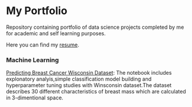 # My Portfolio

Repository containing portfolio of data science projects completed by me for academic and self learning purposes.

Here you can find my [resume](https://github.com/oguzkirazdiken/msc-files/blob/master/Oguz's%20Resume.pdf).

### Machine Learning

[Predicting Breast Cancer Wisconsin Dataset](https://github.com/oguzkirazdiken/msc-files/blob/master/Breast%20Cancer%20Wisconsin%20(Diagnostic)%20Data%20Set%20Term%20Project.ipynb): The notebook includes explonatory analyis,simple classification model building and hyperparameter tuning studies with Winsconsin dataset.The dataset describes 30 different characteristics of breast mass which are calculated in 3-dimentional space. 
